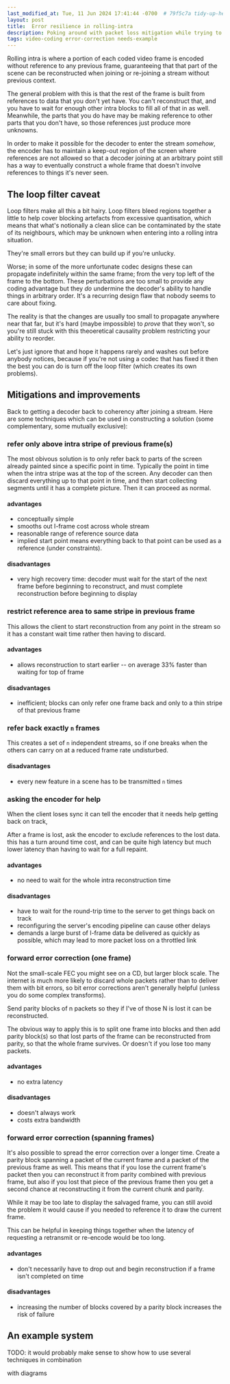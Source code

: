 ```yaml
---
last_modified_at: Tue, 11 Jun 2024 17:41:44 -0700  # 79f5c7a tidy-up-headers-add-descriptions
layout: post
title:  Error resilience in rolling-intra
description: Poking around with packet loss mitigation while trying to use rolling intra streams.
tags: video-coding error-correction needs-example
---
```


Rolling intra is where a portion of each coded video frame is encoded without
reference to any previous frame, guaranteeing that that part of the scene can
be reconstructed when joining or re-joining a stream without previous context.

The general problem with this is that the rest of the frame is built from
references to data that you don't yet have.  You can't reconstruct that, and
you have to wait for enough other intra blocks to fill all of that in as well.
Meanwhile, the parts that you do have may be making reference to other parts
that you don't have, so those references just produce more unknowns.

In order to make it possible for the decoder to enter the stream _somehow_, the
encoder has to maintain a keep-out region of the screen where references are
not allowed so that a decoder joining at an arbitrary point still has a way to
eventually construct a whole frame that doesn't involve references to things
it's never seen.

## The loop filter caveat

Loop filters make all this a bit hairy.  Loop filters bleed regions together a
little to help cover blocking artefacts from excessive quantisation, which
means that what's notionally a clean slice can be contaminated by the state of
its neighbours, which may be unknown when entering into a rolling intra
situation.

They're small errors but they can build up if you're unlucky.

Worse; in some of the more unfortunate codec designs these can propagate
indefinitely within the same frame; from the very top left of the frame to the
bottom.  These perturbations are too small to provide any coding advantage but
they _do_ undermine the decoder's ability to handle things in arbitrary order.
It's a recurring design flaw that nobody seems to care about fixing.

The reality is that the changes are usually too small to propagate anywhere
near that far, but it's hard (maybe impossible) to _prove_ that they won't, so
you're still stuck with this theoeretical causality problem restricting your
ability to reorder.

Let's just ignore that and hope it happens rarely and washes out before anybody
notices, because if you're not using a codec that has fixed it then the best
you can do is turn off the loop filter (which creates its own problems).

## Mitigations and improvements

Back to getting a decoder back to coherency after joining a stream.  Here are
some techniques which can be used in constructing a solution (some
complementary, some mutually exclusive):


### refer only above intra stripe of previous frame(s)
The most obivous solution is to only refer back to parts of the screen already
painted since a specific point in time.  Typically the point in time when the
intra stripe was at the top of the screen.  Any decoder can then discard
everything up to that point in time, and then start collecting segments until
it has a complete picture.  Then it can proceed as normal.

#### advantages
* conceptually simple
* smooths out I-frame cost across whole stream
* reasonable range of reference source data
* implied start point means everything back to that point can be used as a
  reference (under constraints).

#### disadvantages
* very high recovery time: decoder must wait for the start of the next frame
  before beginning to reconstruct, and must complete reconstruction before
  beginning to display


### restrict reference area to same stripe in previous frame
This allows the client to start reconstruction from any point in the stream so
it has a constant wait time rather then having to discard.

#### advantages
* allows reconstruction to start earlier -- on average 33% faster than waiting
  for top of frame

#### disadvantages
* inefficient; blocks can only refer one frame back and only to a thin stripe
  of that previous frame


### refer back exactly `n` frames
This creates a set of `n` independent streams, so if one breaks when the others
can carry on at a reduced frame rate undisturbed.

#### disadvantages
* every new feature in a scene has to be transmitted `n` times


### asking the encoder for help
When the client loses sync it can tell the encoder that it needs help getting
back on track,

After a frame is lost, ask the encoder to exclude references to the lost data.
this has a turn around time cost, and can be quite high latency but much lower
latency than having to wait for a full repaint.

#### advantages
* no need to wait for the whole intra reconstruction time

#### disadvantages
* have to wait for the round-trip time to the server to get things back on track
* reconfiguring the server's encoding pipeline can cause other delays
* demands a large burst of I-frame data be delivered as quickly as possible,
  which may lead to more packet loss on a throttled link


### forward error correction (one frame)
Not the small-scale FEC you might see on a CD, but larger block scale.  The
internet is much more likely to discard whole packets rather than to deliver
them with bit errors, so bit error corrections aren't generally helpful (unless
you do some complex transforms).

Send parity blocks of n packets so they if I've of those N is lost it can be
reconstructed.

The obvious way to apply this is to split one frame into blocks and then add
parity block(s) so that lost parts of the frame can be reconstructed from
parity, so that the whole frame survives.  Or doesn't if you lose too many
packets.

#### advantages
* no extra latency

#### disadvantages
* doesn't always work
* costs extra bandwidth


### forward error correction (spanning frames)
It's also possible to spread the error correction over a longer time.  Create a
parity block spanning a packet of the current frame and a packet of the
previous frame as well.  This means that if you lose the current frame's packet
then you can reconstruct it from parity combined with previous frame, but also
if you lost that piece of the previous frame then you get a second chance at
reconstructing it from the current chunk and parity.

While it may be too late to display the salvaged frame, you can still avoid the
problem it would cause if you needed to reference it to draw the current frame.

This can be helpful in keeping things together when the latency of requesting a
retransmit or re-encode would be too long.

#### advantages
* don't necessarily have to drop out and begin reconstruction if a frame isn't
  completed on time

#### disadvantages
* increasing the number of blocks covered by a parity block increases the risk
  of failure

## An example system

TODO: it would probably make sense to show how to use several techniques in
combination

with diagrams
